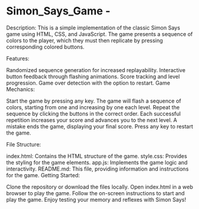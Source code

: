 # Simon_Says_Game -
Description:
This is a simple implementation of the classic Simon Says game using HTML, CSS, and JavaScript. The game presents a sequence of colors to the player, which they must then replicate by pressing corresponding colored buttons.

Features:

Randomized sequence generation for increased replayability.
Interactive button feedback through flashing animations.
Score tracking and level progression.
Game over detection with the option to restart.
Game Mechanics:

Start the game by pressing any key.
The game will flash a sequence of colors, starting from one and increasing by one each level.
Repeat the sequence by clicking the buttons in the correct order.
Each successful repetition increases your score and advances you to the next level.
A mistake ends the game, displaying your final score.
Press any key to restart the game.

File Structure:

index.html: Contains the HTML structure of the game.
style.css: Provides the styling for the game elements.
app.js: Implements the game logic and interactivity.
README.md: This file, providing information and instructions for the game.
Getting Started:

Clone the repository or download the files locally.
Open index.html in a web browser to play the game.
Follow the on-screen instructions to start and play the game.
Enjoy testing your memory and reflexes with Simon Says!
